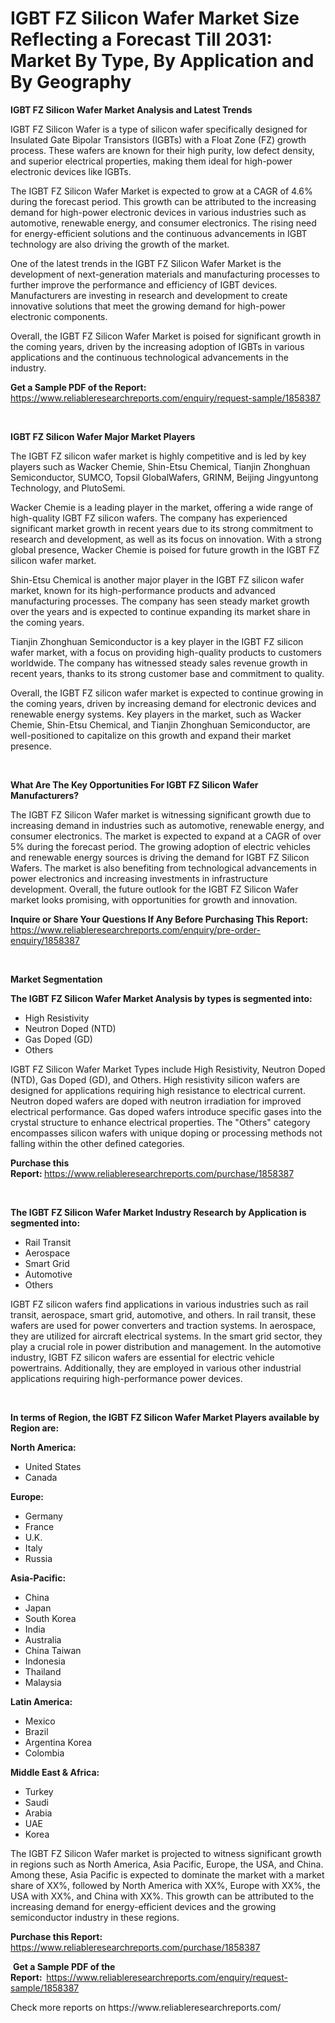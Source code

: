 <p><h1>IGBT FZ Silicon Wafer Market Size Reflecting a Forecast Till 2031: Market By Type, By Application and By Geography</h1></p><p><strong>IGBT FZ Silicon Wafer Market Analysis and Latest Trends</strong></p>
<p><p>IGBT FZ Silicon Wafer is a type of silicon wafer specifically designed for Insulated Gate Bipolar Transistors (IGBTs) with a Float Zone (FZ) growth process. These wafers are known for their high purity, low defect density, and superior electrical properties, making them ideal for high-power electronic devices like IGBTs.</p><p>The IGBT FZ Silicon Wafer Market is expected to grow at a CAGR of 4.6% during the forecast period. This growth can be attributed to the increasing demand for high-power electronic devices in various industries such as automotive, renewable energy, and consumer electronics. The rising need for energy-efficient solutions and the continuous advancements in IGBT technology are also driving the growth of the market.</p><p>One of the latest trends in the IGBT FZ Silicon Wafer Market is the development of next-generation materials and manufacturing processes to further improve the performance and efficiency of IGBT devices. Manufacturers are investing in research and development to create innovative solutions that meet the growing demand for high-power electronic components.</p><p>Overall, the IGBT FZ Silicon Wafer Market is poised for significant growth in the coming years, driven by the increasing adoption of IGBTs in various applications and the continuous technological advancements in the industry.</p></p>
<p><strong>Get a Sample PDF of the Report:&nbsp;</strong> <a href="https://www.reliableresearchreports.com/enquiry/request-sample/1858387">https://www.reliableresearchreports.com/enquiry/request-sample/1858387</a></p>
<p>&nbsp;</p>
<p><strong>IGBT FZ Silicon Wafer Major Market Players</strong></p>
<p><p>The IGBT FZ silicon wafer market is highly competitive and is led by key players such as Wacker Chemie, Shin-Etsu Chemical, Tianjin Zhonghuan Semiconductor, SUMCO, Topsil GlobalWafers, GRINM, Beijing Jingyuntong Technology, and PlutoSemi.</p><p>Wacker Chemie is a leading player in the market, offering a wide range of high-quality IGBT FZ silicon wafers. The company has experienced significant market growth in recent years due to its strong commitment to research and development, as well as its focus on innovation. With a strong global presence, Wacker Chemie is poised for future growth in the IGBT FZ silicon wafer market.</p><p>Shin-Etsu Chemical is another major player in the IGBT FZ silicon wafer market, known for its high-performance products and advanced manufacturing processes. The company has seen steady market growth over the years and is expected to continue expanding its market share in the coming years.</p><p>Tianjin Zhonghuan Semiconductor is a key player in the IGBT FZ silicon wafer market, with a focus on providing high-quality products to customers worldwide. The company has witnessed steady sales revenue growth in recent years, thanks to its strong customer base and commitment to quality.</p><p>Overall, the IGBT FZ silicon wafer market is expected to continue growing in the coming years, driven by increasing demand for electronic devices and renewable energy systems. Key players in the market, such as Wacker Chemie, Shin-Etsu Chemical, and Tianjin Zhonghuan Semiconductor, are well-positioned to capitalize on this growth and expand their market presence.</p></p>
<p>&nbsp;</p>
<p><strong>What Are The Key Opportunities For IGBT FZ Silicon Wafer Manufacturers?</strong></p>
<p><p>The IGBT FZ Silicon Wafer market is witnessing significant growth due to increasing demand in industries such as automotive, renewable energy, and consumer electronics. The market is expected to expand at a CAGR of over 5% during the forecast period. The growing adoption of electric vehicles and renewable energy sources is driving the demand for IGBT FZ Silicon Wafers. The market is also benefiting from technological advancements in power electronics and increasing investments in infrastructure development. Overall, the future outlook for the IGBT FZ Silicon Wafer market looks promising, with opportunities for growth and innovation.</p></p>
<p><strong>Inquire or Share Your Questions If Any Before Purchasing This Report:</strong> <a href="https://www.reliableresearchreports.com/enquiry/pre-order-enquiry/1858387">https://www.reliableresearchreports.com/enquiry/pre-order-enquiry/1858387</a></p>
<p>&nbsp;</p>
<p><strong>Market Segmentation</strong></p>
<p><strong>The IGBT FZ Silicon Wafer Market Analysis by types is segmented into:</strong></p>
<p><ul><li>High Resistivity</li><li>Neutron Doped (NTD)</li><li>Gas Doped (GD)</li><li>Others</li></ul></p>
<p><p>IGBT FZ Silicon Wafer Market Types include High Resistivity, Neutron Doped (NTD), Gas Doped (GD), and Others. High resistivity silicon wafers are designed for applications requiring high resistance to electrical current. Neutron doped wafers are doped with neutron irradiation for improved electrical performance. Gas doped wafers introduce specific gases into the crystal structure to enhance electrical properties. The "Others" category encompasses silicon wafers with unique doping or processing methods not falling within the other defined categories.</p></p>
<p><strong>Purchase this Report:&nbsp;</strong><a href="https://www.reliableresearchreports.com/purchase/1858387">https://www.reliableresearchreports.com/purchase/1858387</a></p>
<p>&nbsp;</p>
<p><strong>The IGBT FZ Silicon Wafer Market Industry Research by Application is segmented into:</strong></p>
<p><ul><li>Rail Transit</li><li>Aerospace</li><li>Smart Grid</li><li>Automotive</li><li>Others</li></ul></p>
<p><p>IGBT FZ silicon wafers find applications in various industries such as rail transit, aerospace, smart grid, automotive, and others. In rail transit, these wafers are used for power converters and traction systems. In aerospace, they are utilized for aircraft electrical systems. In the smart grid sector, they play a crucial role in power distribution and management. In the automotive industry, IGBT FZ silicon wafers are essential for electric vehicle powertrains. Additionally, they are employed in various other industrial applications requiring high-performance power devices.</p></p>
<p>&nbsp;</p>
<p><strong>In terms of Region, the IGBT FZ Silicon Wafer Market Players available by Region are:</strong></p>
<p>
    <p> <strong> North America: </strong>
        <ul>
            <li>United States</li>
            <li>Canada</li>
        </ul>
        </p> 
    <p> <strong> Europe: </strong>
        <ul>
            <li>Germany</li>
            <li>France</li>
            <li>U.K.</li>
            <li>Italy</li>
            <li>Russia</li>
        </ul>
        </p> 
    <p> <strong> Asia-Pacific: </strong>
        <ul>
            <li>China</li>
            <li>Japan</li>
            <li>South Korea</li>
            <li>India</li>
            <li>Australia</li>
            <li>China Taiwan</li>
            <li>Indonesia</li>
            <li>Thailand</li>
            <li>Malaysia</li>
        </ul>
        </p> 
    <p> <strong> Latin America: </strong>
        <ul>
            <li>Mexico</li>
            <li>Brazil</li>
            <li>Argentina Korea</li>
            <li>Colombia</li>
        </ul>
        </p> 
    <p> <strong> Middle East & Africa: </strong>
        <ul>
            <li>Turkey</li>
            <li>Saudi</li>
            <li>Arabia</li>
            <li>UAE</li>
            <li>Korea</li>
        </ul>
    </p>
    </p>
<p><p>The IGBT FZ Silicon Wafer market is projected to witness significant growth in regions such as North America, Asia Pacific, Europe, the USA, and China. Among these, Asia Pacific is expected to dominate the market with a market share of XX%, followed by North America with XX%, Europe with XX%, the USA with XX%, and China with XX%. This growth can be attributed to the increasing demand for energy-efficient devices and the growing semiconductor industry in these regions.</p></p>
<p><strong>Purchase this Report: </strong><a href="https://www.reliableresearchreports.com/purchase/1858387">https://www.reliableresearchreports.com/purchase/1858387</a></p>
<p>&nbsp;<strong>Get a Sample PDF of the Report:&nbsp;&nbsp;</strong><a href="https://www.reliableresearchreports.com/enquiry/request-sample/1858387">https://www.reliableresearchreports.com/enquiry/request-sample/1858387</a></p>
<p><strong></strong></p>
<p>Check more reports on https://www.reliableresearchreports.com/</p>